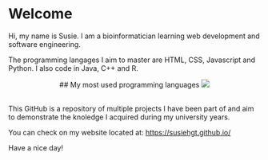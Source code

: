 # Welcome

Hi, my name is Susie. I am a bioinformatician learning web development and software engineering.


The programming langages I aim to master are HTML, CSS, Javascript and Python. 
I also code in Java, C++ and R. 
<br>
<div align="center">
  ## My most used programming languages
  <img src="https://github-readme-stats.vercel.app/api/top-langs/?username=susiehgt&layout=compact&theme=darcula">
</div>
<br>

This GitHub is a repository of multiple projects I have been part of and aim to demonstrate 
the knoledge I acquired during my university years. 

You can check on my website located at: https://susiehgt.github.io/

Have a nice day!

<!---
susiehgt/susiehgt is a ✨ special ✨ repository because its `README.md` (this file) appears on your GitHub profile.
You can click the Preview link to take a look at your changes.
--->
